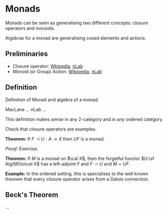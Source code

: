 # Monads

Monads can be seen as generalising two different concepts: closure operators and monoids. 

Algebras for a monad are generalising cosed elements and actions.

## Preliminaries

- Closure operator: [Wkipedia](https://en.wikipedia.org/wiki/Closure_operator), [nLab](https://ncatlab.org/nlab/show/closure+operator)
- Monoid (or Group) Action: [Wikipedia](https://en.wikipedia.org/wiki/Group_action), [nLab](https://ncatlab.org/nlab/show/action)

## Definition

Definition of Monad and algebra of a monad:

MacLane ... nLab ...

This definition makes sense in any 2-category and in any ordered category.

Check that closure operators are examples.

**Theorem:** If $F\dashv U:A \to X$ then $UF$ is a monad.

*Proof:* Exercise.

**Theorem:** If $M$ is a monad on $\cal X$, then the forgetful functor $U:\sf Alg(M)\to\cal X$ has a left-adjoint $F$ and $F\dashv U$ and $M=UF$.

**Example:** In the ordered setting, this is specialises to the well known theorem that every closure operator arises from a Galois connection.

## Beck's Theorem

...




